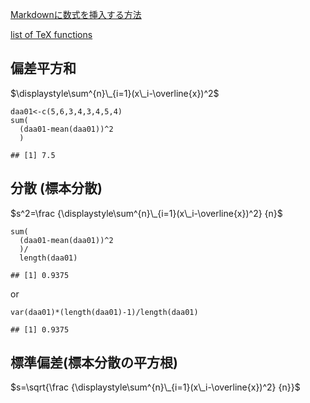 [Markdownに数式を挿入する方法](https://b1san-blog.com/post/vscode/vscode-md-math/)

[list of TeX functions](https://katex.org/docs/supported.html)

## 偏差平方和

$\displaystyle\sum^{n}\_{i=1}(x\_i-\overline{x})^2$

    daa01<-c(5,6,3,4,3,4,5,4)
    sum(
      (daa01-mean(daa01))^2
      )

    ## [1] 7.5

## 分散 (標本分散)

$s^2=\frac {\displaystyle\sum^{n}\_{i=1}(x\_i-\overline{x})^2} {n}$

    sum(
      (daa01-mean(daa01))^2
      )/
      length(daa01)

    ## [1] 0.9375

or

    var(daa01)*(length(daa01)-1)/length(daa01)

    ## [1] 0.9375

## 標準偏差(標本分散の平方根)

$s=\sqrt{\frac {\displaystyle\sum^{n}\_{i=1}(x\_i-\overline{x})^2} {n}}$
